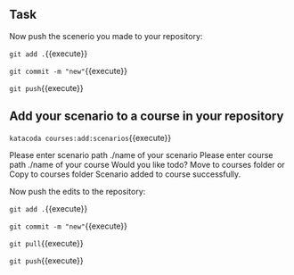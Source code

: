 ## Task

Now push the scenerio you made to your repository:

`git add .`{{execute}}

`git commit -m "new"`{{execute}}

`git push`{{execute}}

## Add your scenario to a course in your repository

`katacoda courses:add:scenarios`{{execute}}

Please enter scenario path ./name of your scenario
Please enter course path ./name of your course
Would you like todo? 
Move to courses folder or Copy to courses folder
Scenario added to course successfully.

Now push the edits to the repository:

`git add .`{{execute}}

`git commit -m "new"`{{execute}}

`git pull`{{execute}}

`git push`{{execute}}

